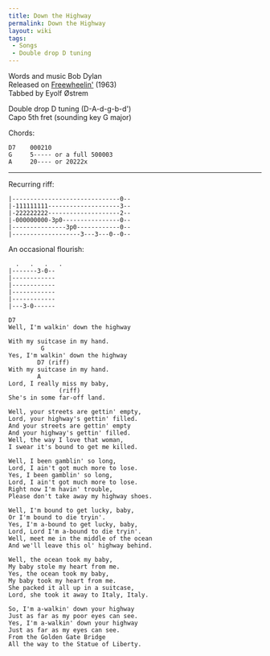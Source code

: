 ```yaml
---
title: Down the Highway
permalink: Down the Highway
layout: wiki
tags:
 - Songs
 - Double drop D tuning
---
```


Words and music Bob Dylan  
Released on [Freewheelin'](/wiki/Freewheelin' "wikilink") (1963)  
Tabbed by Eyolf Østrem

Double drop D tuning (D-A-d-g-b-d')  
Capo 5th fret (sounding key G major)

Chords:

    D7    000210
    G     5----- or a full 500003
    A     20---- or 20222x

* * * * *

Recurring riff:

    |------------------------------0--
    |-111111111--------------------3--
    |-222222222--------------------2--
    |-000000000-3p0----------------0--
    |---------------3p0------------0--
    |-------------------3---3---0--0--

An occasional flourish:

      .   .   .   .
    |-------3-0--
    |------------
    |------------
    |------------
    |------------
    |---3-0------

    D7
    Well, I'm walkin' down the highway

    With my suitcase in my hand.
             G
    Yes, I'm walkin' down the highway
            D7 (riff)
    With my suitcase in my hand.
            A
    Lord, I really miss my baby,
                  (riff)
    She's in some far-off land.

    Well, your streets are gettin' empty,
    Lord, your highway's gettin' filled.
    And your streets are gettin' empty
    And your highway's gettin' filled.
    Well, the way I love that woman,
    I swear it's bound to get me killed.

    Well, I been gamblin' so long,
    Lord, I ain't got much more to lose.
    Yes, I been gamblin' so long,
    Lord, I ain't got much more to lose.
    Right now I'm havin' trouble,
    Please don't take away my highway shoes.

    Well, I'm bound to get lucky, baby,
    Or I'm bound to die tryin'.
    Yes, I'm a-bound to get lucky, baby,
    Lord, Lord I'm a-bound to die tryin'.
    Well, meet me in the middle of the ocean
    And we'll leave this ol' highway behind.

    Well, the ocean took my baby,
    My baby stole my heart from me.
    Yes, the ocean took my baby,
    My baby took my heart from me.
    She packed it all up in a suitcase,
    Lord, she took it away to Italy, Italy.

    So, I'm a-walkin' down your highway
    Just as far as my poor eyes can see.
    Yes, I'm a-walkin' down your highway
    Just as far as my eyes can see.
    From the Golden Gate Bridge
    All the way to the Statue of Liberty.
